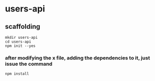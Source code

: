 # users-api

## scaffolding

```shell
mkdir users-api
cd users-api
npm init --yes
```

### after modifying the x file, adding the dependencies to it, just issue the command

```shell
npm install
```
